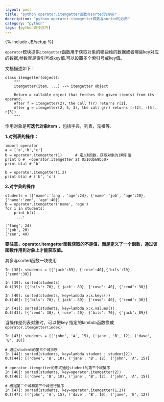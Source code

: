 ```yaml
---
layout: post
title: "python operator.itemgetter函数与sorted的妙用"
description: "python operator.itemgetter函数与sorted的妙用"
category: "python"
tags: [python奇技淫巧]
---
```

{% include JB/setup %}

<p><code>operator</code>模块提供<code>itemgetter</code>函数用于获取对象的哪些维的数据或者哪些key对应的数据,参数就是索引号或key值.可以设置多个索引号或key值。</p>

<p>文档描述如下：</p>

<pre><code>class itemgetter(object):
    """
    itemgetter(item, ...) --&gt; itemgetter object

    Return a callable object that fetches the given item(s) from its operand.
    After f = itemgetter(2), the call f(r) returns r[2].
    After g = itemgetter(2, 5, 3), the call g(r) returns (r[2], r[5], r[3])
    """
</code></pre>

<p>作用对象是<strong>可迭代对象item</strong> ，包括字典，列表，元祖等.</p>

<!--more-->

<p><strong>1.对列表的操作：</strong></p>

<pre><code>import operator
a = ['a','b','c']
b = operator.itemgetter(1)      # 定义b函数，获取对象的1索引值
print b #  &lt;operator.itemgetter at 0x10db69b50&gt;
print b(a) # 'b'

b = operator.itemgetter(1,2)
print b(a) # ('b', 'c')
</code></pre>

<p><strong>2.对字典的操作</strong></p>

<pre><code>students = [{'name':'fang', 'age':24}, {'name':'job', 'age':20}, {'name':'zen', 'age':40}]
b = operator.itemgetter('name', 'age')
for i in students:
    print b(i)
    ....:     

('fang', 24)
('job', 20)
('zen', 40)
</code></pre>

<p><strong>要注意，operator.itemgetter函数获取的不是值，而是定义了一个函数，通过该函数作用到对象上才能获取值。</strong></p>

<p>其多与sorted函数一块使用</p>

<pre><code>In [38]: students = [{'jack':89}, {'rose':40},{'bils':70}, {'zend':30}]

In [39]: sorted(students)
Out[39]: [{'bils': 70}, {'jack': 89}, {'rose': 40}, {'zend': 30}]

In [40]: sorted(students, key=lambda x:x.keys())
Out[40]: [{'bils': 70}, {'jack': 89}, {'rose': 40}, {'zend': 30}]

In [41]: sorted(students, key=lambda x:x.values())
Out[41]: [{'zend': 30}, {'rose': 40}, {'bils': 70}, {'jack': 89}]
</code></pre>

<p>当操作是列表对象时，可以把key 指定的lambda函数换成<code>operator.itemgetter(index)</code></p>

<pre><code>In [43]: students = [('john', 'A', 15), ('jane', 'B', 12), ('dave', 'B', 10)]

# 通过student的第三个域排序
In [44]: sorted(students, key=lambda student : student[2])
Out[44]: [('dave', 'B', 10), ('jane', 'B', 12), ('john', 'A', 15)]

# operator.itemgetter的形式通过student的第三个域排序
In [46]: sorted(students, key=operator.itemgetter(2))
Out[46]: [('dave', 'B', 10), ('jane', 'B', 12), ('john', 'A', 15)]

# 根据第二个域和第三个域进行排序
In [47]: sorted(students, key=operator.itemgetter(1,2)) 
Out[47]: [('john', 'A', 15), ('dave', 'B', 10), ('jane', 'B', 12)]
</code></pre>
